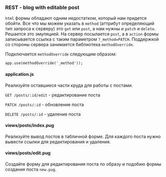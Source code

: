 ### REST - blog with editable post

`html` формы обладают одним недостатком, который нам придется обойти. Все что мы можем указать в `method` (аттрибут определяющий тип запроса к серверу) это `get` или `post`, а нам нужны и `patch` и `delete`. Решается это эмуляцией. На сервер посылается `post`, а в `action` формы записывается ссылка с таким параметром `?_method=PATCH`. Поддержкой со стороны сервера занимается библиотека `methodOverride`. 

Подключается `methodOverride` следующим образом:

`app.use(methodOverride('_method'));`

#### application.js
Реализуйте оставшиеся части круда для работы с постами.

`GET /posts/:id/edit` - редактирование поста

`PATCH /posts/:id` - обновление поста

`DELETE /posts/:id` - удаление поста

#### views/posts/index.pug
Реализуйте вывод постов в табличной форме. Для каждого поста нужно вывести ссылки для редактирования и удаления.

#### views/posts/edit.pug
Создайте форму для редактирования поста по образу и подобию формы создания поста `new.pug`.